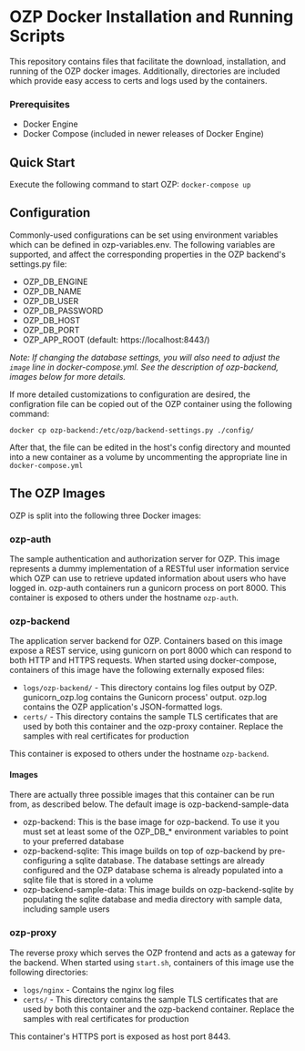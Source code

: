 # OZP Docker Installation and Running Scripts
This repository contains files that facilitate the download, installation, and
running of the OZP docker images.  Additionally, directories are included
which provide easy access to certs and logs used by the containers.

### Prerequisites
* Docker Engine
* Docker Compose (included in newer releases of Docker Engine)

## Quick Start
Execute the following command to start OZP:
`docker-compose up`

## Configuration
Commonly-used configurations can be set using environment variables which can be
defined in ozp-variables.env.  The following variables are supported, and affect
the corresponding properties in the OZP backend's settings.py file:

* OZP_DB_ENGINE
* OZP_DB_NAME
* OZP_DB_USER
* OZP_DB_PASSWORD
* OZP_DB_HOST
* OZP_DB_PORT
* OZP_APP_ROOT (default: https://localhost:8443/)

_Note: If changing the database settings, you will also need to adjust the
`image` line in docker-compose.yml.  See the description of ozp-backend, images below
for more details._

If more detailed customizations to configuration are desired, the configration
file can be copied out of the OZP container using the following command:

`docker cp ozp-backend:/etc/ozp/backend-settings.py ./config/`

After that, the file can be edited in the host's config directory and mounted
into a new container as a volume by uncommenting the appropriate line in
`docker-compose.yml`

## The OZP Images
OZP is split into the following three Docker images:

### ozp-auth
The sample authentication and authorization server for OZP.  This image
represents a dummy implementation of a RESTful user information service which
OZP can use to retrieve updated information about users who have logged in.
ozp-auth containers run a gunicorn process on port 8000.  This container is
exposed to others under the hostname `ozp-auth`.

### ozp-backend
The application server backend for OZP.  Containers based on this image expose a
REST service, using gunicorn on port 8000 which can respond to both HTTP and
HTTPS requests.  When started using docker-compose, containers of this image have
the following externally exposed files:
* `logs/ozp-backend/` - This directory contains log files output by OZP.
    gunicorn_ozp.log contains the Gunicorn process' output.  ozp.log contains
    the OZP application's JSON-formatted logs.
* `certs/` - This directory contains the sample TLS certificates that are used
    by both this container and the ozp-proxy container.  Replace the samples
    with real certificates for production

This container is exposed to others under the hostname `ozp-backend`.

#### Images
There are actually three possible images that this container can be run from, as
described below.  The default image is ozp-backend-sample-data

* ozp-backend: This is the base image for ozp-backend.  To use it you must set
    at least some of the OZP_DB_* environment variables to point to your
    preferred database
* ozp-backend-sqlite: This image builds on top of ozp-backend by pre-configuring
    a sqlite database.  The database settings are already configured and the OZP
    database schema is already populated into a sqlite file that is stored in a
    volume
* ozp-backend-sample-data: This image builds on ozp-backend-sqlite by populating
    the sqlite database and media directory with sample data, including sample
    users

### ozp-proxy
The reverse proxy which serves the OZP frontend and acts as a gateway for the
backend.  When started using `start.sh`, containers of this image use the
following directories:
* `logs/nginx` - Contains the nginx log files
* `certs/` - This directory contains the sample TLS certificates that are used
    by both this container and the ozp-backend container.  Replace the samples
    with real certificates for production

This container's HTTPS port is exposed as host port 8443.
